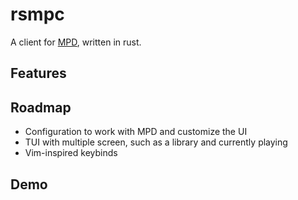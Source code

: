 # rsmpc

A client for [MPD](https://www.musicpd.org/), written in rust.

## Features

## Roadmap

- Configuration to work with MPD and customize the UI
- TUI with multiple screen, such as a library and currently playing
- Vim-inspired keybinds

## Demo
